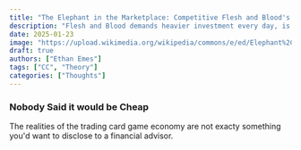 ```yaml
---
title: "The Elephant in the Marketplace: Competitive Flesh and Blood's Money Problem"
description: "Flesh and Blood demands heavier investment every day, is that sustainable?"
date: 2025-01-23
image: "https://upload.wikimedia.org/wikipedia/commons/e/ed/Elephant%2C_from_the_Quadrupeds_series_%28N21%29_for_Allen_%26_Ginter_Cigarettes_MET_DP835112.jpg"
draft: true
authors: ["Ethan Emes"]
tags: ["CC", "Theory"]
categories: ["Thoughts"]
---
```


### Nobody Said it would be Cheap

The realities of the trading card game economy are not exacty something you'd want to disclose to a financial advisor.
